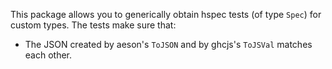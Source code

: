 This package allows you to generically obtain hspec tests (of type `Spec`) for
custom types. The tests make sure that:

- The JSON created by aeson's `ToJSON` and by ghcjs's `ToJSVal` matches each
  other.
